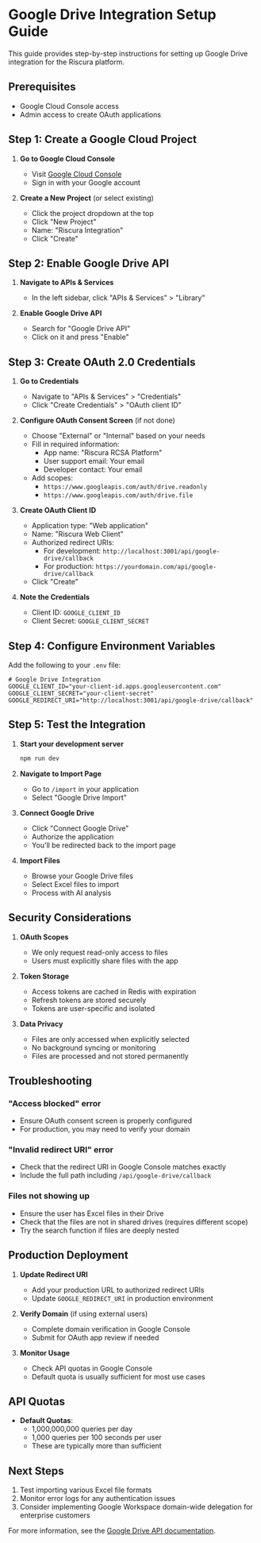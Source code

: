 # Google Drive Integration Setup Guide

This guide provides step-by-step instructions for setting up Google Drive integration for the Riscura platform.

## Prerequisites

- Google Cloud Console access
- Admin access to create OAuth applications

## Step 1: Create a Google Cloud Project

1. **Go to Google Cloud Console**
   - Visit [Google Cloud Console](https://console.cloud.google.com)
   - Sign in with your Google account

2. **Create a New Project** (or select existing)
   - Click the project dropdown at the top
   - Click "New Project"
   - Name: "Riscura Integration"
   - Click "Create"

## Step 2: Enable Google Drive API

1. **Navigate to APIs & Services**
   - In the left sidebar, click "APIs & Services" > "Library"

2. **Enable Google Drive API**
   - Search for "Google Drive API"
   - Click on it and press "Enable"

## Step 3: Create OAuth 2.0 Credentials

1. **Go to Credentials**
   - Navigate to "APIs & Services" > "Credentials"
   - Click "Create Credentials" > "OAuth client ID"

2. **Configure OAuth Consent Screen** (if not done)
   - Choose "External" or "Internal" based on your needs
   - Fill in required information:
     - App name: "Riscura RCSA Platform"
     - User support email: Your email
     - Developer contact: Your email
   - Add scopes:
     - `https://www.googleapis.com/auth/drive.readonly`
     - `https://www.googleapis.com/auth/drive.file`

3. **Create OAuth Client ID**
   - Application type: "Web application"
   - Name: "Riscura Web Client"
   - Authorized redirect URIs:
     - For development: `http://localhost:3001/api/google-drive/callback`
     - For production: `https://yourdomain.com/api/google-drive/callback`
   - Click "Create"

4. **Note the Credentials**
   - Client ID: `GOOGLE_CLIENT_ID`
   - Client Secret: `GOOGLE_CLIENT_SECRET`

## Step 4: Configure Environment Variables

Add the following to your `.env` file:

```env
# Google Drive Integration
GOOGLE_CLIENT_ID="your-client-id.apps.googleusercontent.com"
GOOGLE_CLIENT_SECRET="your-client-secret"
GOOGLE_REDIRECT_URI="http://localhost:3001/api/google-drive/callback"
```

## Step 5: Test the Integration

1. **Start your development server**
   ```bash
   npm run dev
   ```

2. **Navigate to Import Page**
   - Go to `/import` in your application
   - Select "Google Drive Import"

3. **Connect Google Drive**
   - Click "Connect Google Drive"
   - Authorize the application
   - You'll be redirected back to the import page

4. **Import Files**
   - Browse your Google Drive files
   - Select Excel files to import
   - Process with AI analysis

## Security Considerations

1. **OAuth Scopes**
   - We only request read-only access to files
   - Users must explicitly share files with the app

2. **Token Storage**
   - Access tokens are cached in Redis with expiration
   - Refresh tokens are stored securely
   - Tokens are user-specific and isolated

3. **Data Privacy**
   - Files are only accessed when explicitly selected
   - No background syncing or monitoring
   - Files are processed and not stored permanently

## Troubleshooting

### "Access blocked" error
- Ensure OAuth consent screen is properly configured
- For production, you may need to verify your domain

### "Invalid redirect URI" error
- Check that the redirect URI in Google Console matches exactly
- Include the full path including `/api/google-drive/callback`

### Files not showing up
- Ensure the user has Excel files in their Drive
- Check that the files are not in shared drives (requires different scope)
- Try the search function if files are deeply nested

## Production Deployment

1. **Update Redirect URI**
   - Add your production URL to authorized redirect URIs
   - Update `GOOGLE_REDIRECT_URI` in production environment

2. **Verify Domain** (if using external users)
   - Complete domain verification in Google Console
   - Submit for OAuth app review if needed

3. **Monitor Usage**
   - Check API quotas in Google Console
   - Default quota is usually sufficient for most use cases

## API Quotas

- **Default Quotas**:
  - 1,000,000,000 queries per day
  - 1,000 queries per 100 seconds per user
  - These are typically more than sufficient

## Next Steps

1. Test importing various Excel file formats
2. Monitor error logs for any authentication issues
3. Consider implementing Google Workspace domain-wide delegation for enterprise customers

For more information, see the [Google Drive API documentation](https://developers.google.com/drive/api/v3/about-sdk).